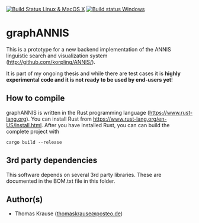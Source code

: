 [![Build Status Linux & MacOS X](https://travis-ci.org/thomaskrause/graphANNIS.svg?branch=rust/develop)](https://travis-ci.org/thomaskrause/graphANNIS)
[![Build status Windows](https://ci.appveyor.com/api/projects/status/flqrsli6jmc37sa5/branch/rust/develop?svg=true)](https://ci.appveyor.com/project/thomaskrause/graphannis/branch/rust/develop)

graphANNIS
==========

This is a prototype for a new backend implementation of the ANNIS linguistic search and visualization system (http://github.com/korpling/ANNIS/). 

It is part of my ongoing thesis and while there are test cases it is **highly experimental code and it is not ready to be used by end-users yet**!

How to compile
---------------

graphANNIS is written in the Rust programming language (https://www.rust-lang.org).
You can install Rust from https://www.rust-lang.org/en-US/install.html.
After you have installed Rust, you can can build the complete project with

```
cargo build --release
```

3rd party dependencies
----------------------

This software depends on several 3rd party libraries. These are documented in the BOM.txt file in this folder.

Author(s)
---------

* Thomas Krause (thomaskrause@posteo.de)
